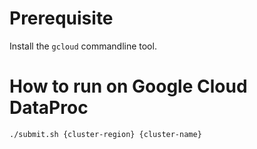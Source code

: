 # Prerequisite 
Install the `gcloud` commandline tool.

# How to run on Google Cloud DataProc
`./submit.sh {cluster-region} {cluster-name}`
